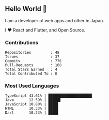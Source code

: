 ## Hello World 👋

I am a developer of web apps and other in Japan.

I ❤️ React and Flutter, and Open Source.

### Contributions

    Repositories         : 48
    Issues               : 37
    Commits              : 776
    Pull-Requests        : 160
    Total Stars Earned   : 4
    Total Contributed To : 0

### Most Used Languages

    TypeScript 43.61% | ████████████████████
    Java       12.59% | █████▌
    JavaScript 10.80% | ████▌
    HTML       10.33% | ████▌
    Dart       10.23% | ████▌
